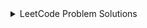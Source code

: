 <details>
<summary>LeetCode Problem Solutions</summary>
|Sr. No.| Date | Problems | Difficulty | Solutions |   
|---|---|---------|------------|----------|
1 | 13/2/24 | [Two Sum](https://leetcode.com/problems/two-sum/) | Easy | [Java](https://github.com/Nisarg-Lo/My__LeetCode__Programs/blob/main/Easy/Two%20Sum.java) |
2 | 14/2/24 | [Palindrome Number](https://leetcode.com/problems/palindrome-number/) | Easy | [Java](https://github.com/Nisarg-Lo/My__LeetCode__Programs/blob/main/Easy/Palindrome%20Number.java) |
3 | 15/2/24 | [Find the Town Judge](https://leetcode.com/problems/find-the-town-judge/) | Easy | [Java](https://github.com/Nisarg-Lo/My__LeetCode__Programs/blob/main/Easy/Find%20the%20Town%20Judge.java) |
4 | 1/3/24 | [Sqrt(x)](https://leetcode.com/problems/sqrtx/) | Easy | [C++](https://github.com/Nisarg-Lo/My__LeetCode__Solutions/blob/main/Easy/Sqrt(x).cpp) |
5 | 2/3/24 | [Power of Two](https://leetcode.com/problems/power-of-two/) | Easy | [Java](https://github.com/Nisarg-Lo/My__LeetCode__Solutions/blob/main/Easy/Power%20of%20Two.java) |
6 | 3/3/24 | [Power of Three](https://leetcode.com/problems/power-of-three/) | Easy | [Java](https://github.com/Nisarg-Lo/My__LeetCode__Solutions/blob/main/Easy/Power%20of%20Three.java) |
7 | 4/3/24 | [Power of Four](https://leetcode.com/problems/power-of-four/) | Easy | [Java](https://github.com/Nisarg-Lo/My__LeetCode__Solutions/blob/main/Easy/Power%20of%20Four.java) |
8 | 5/3/24 | [Valid Palindrome](https://leetcode.com/problems/valid-palindrome/) | Easy | [Java](https://github.com/Nisarg-Lo/My__LeetCode__Solutions/blob/main/Easy/Valid%20Palindrome.java) |
9 | 6/3/24 | [Pow(x,n)](https://leetcode.com/problems/powx-n/) | Medium | [C++](https://github.com/Nisarg-Lo/My__LeetCode__Solutions/blob/main/Easy/Pow(x%2Cn).cpp) |
10 | 7/3/24 | [Average Value of Even Numbers That are Divisible by Three](https://leetcode.com/problems/average-value-of-even-numbers-that-are-divisible-by-three/) | Easy | [Java](https://github.com/Nisarg-Lo/My__LeetCode__Solutions/blob/main/Easy/Average%20Value%20of%20Even%20Numbers%20That%20are%20Divisible%20by%20Three.java) |
11 | 8/3/24 | [Subtract the Product and Sum of Digits of an Integer](https://leetcode.com/problems/subtract-the-product-and-sum-of-digits-of-an-integer/) | Easy | [Java](https://github.com/Nisarg-Lo/My__LeetCode__Solutions/blob/main/Easy/Subtract%20the%20Product%20and%20Sum%20of%20Digits%20of%20an%20Integer.java) |
12 | 9/3/24 | [Valid Perfect Square](https://leetcode.com/problems/valid-perfect-square/) | Easy | [Java](https://github.com/Nisarg-Lo/My__LeetCode__Solutions/blob/main/Easy/Valid%20Perfect%20Square.java) |
13 | 10/3/24 | [Single Number](https://leetcode.com/problems/single-number/) | Easy | [Java](https://github.com/Nisarg-Lo/My__LeetCode__Solutions/blob/main/Easy/Single%20Number.java) |
14 | 11/3/24 | [Squares of Sorted Array](https://leetcode.com/problems/squares-of-a-sorted-array/) | Easy | [Java](https://github.com/Nisarg-Lo/My__LeetCode__Solutions/blob/main/Easy/Squares%20of%20Sorted%20Array.java) |
15 | 12/3/24 | [Sort an Array](https://leetcode.com/problems/sort-an-array/) | Medium | [Java](https://github.com/Nisarg-Lo/My__LeetCode__Solutions/blob/main/Medium/Sort%20an%20Array.java) |
16 | 11/4/24 | [Reverse Integer](https://leetcode.com/problems/reverse-integer/) | Easy | [Java](https://github.com/Nisarg-Lo/My__LeetCode__Solutions/blob/main/Easy/Reverse%20Integer.java) |
</details>